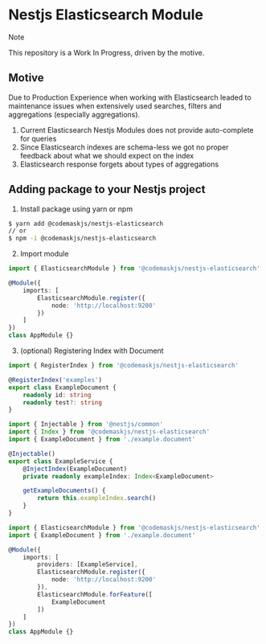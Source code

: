 # Nestjs Elasticsearch Module

> [!NOTE]  
> This repository is a Work In Progress, driven by the motive.

## Motive

Due to Production Experience when working with Elasticsearch leaded to maintenance issues when extensively used searches, filters and aggregations (especially aggregations).

1. Current Elasticsearch Nestjs Modules does not provide auto-complete for queries
2. Since Elasticsearch indexes are schema-less we got no proper feedback about what we should expect on the index
3. Elasticsearch response forgets about types of aggregations

## Adding package to your Nestjs project

1. Install package using yarn or npm

```bash
$ yarn add @codemaskjs/nestjs-elasticsearch
// or
$ npm -i @codemaskjs/nestjs-elasticsearch
```
2. Import module

```typescript
import { ElasticsearchModule } from '@codemaskjs/nestjs-elasticsearch'

@Module({
    imports: [
        ElasticsearchModule.register({
            node: 'http://localhost:9200'
        })
    ]
})
class AppModule {}
```

3. (optional) Registering Index with Document

```typescript
import { RegisterIndex } from '@codemaskjs/nestjs-elasticsearch'

@RegisterIndex('examples')
export class ExampleDocument {
    readonly id: string
    readonly test?: string
}
```

```typescript
import { Injectable } from '@nestjs/common'
import { Index } from '@codemaskjs/nestjs-elasticsearch'
import { ExampleDocument } from './example.document'

@Injectable()
export class ExampleService {
    @InjectIndex(ExampleDocument)
    private readonly exampleIndex: Index<ExampleDocument>

    getExampleDocuments() {
        return this.exampleIndex.search()
    }
}
```

```typescript
import { ElasticsearchModule } from '@codemaskjs/nestjs-elasticsearch'
import { ExampleDocument } from './example.document'

@Module({
    imports: [
        providers: [ExampleService],
        ElasticsearchModule.register({
            node: 'http://localhost:9200'
        }),
        ElasticsearchModule.forFeature([
            ExampleDocument
        ])
    ]
})
class AppModule {}
```

